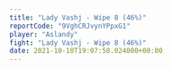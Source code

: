 ```yaml
---
title: "Lady Vashj - Wipe 8 (46%)"
reportCode: "9VghCRJvynYPpxG1"
player: "Aslandy"
fight: "Lady Vashj - Wipe 8 (46%)"
date: 2021-10-10T19:07:58.024000+00:00
---
```

